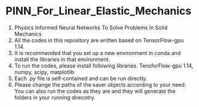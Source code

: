 # PINN_For_Linear_Elastic_Mechanics
1. Physics Informed Neural Networks To Solve Problems In Solid Mechanics
2. All the codes in this repository are written based on TensorFlow-gpu 1.14. 
3. It is recommended that you set up a new environment in conda and install the libraries in that environment.
4. To run the codes, please install following libraries. TensforFlow-gpu 1.14, numpy, scipy, matplotlib
5. Each .py file is self-contained and can be run directly.
6. Please change the paths of the saver objects according to your need. You can also run the codes as they are and they will generate the folders in your running direcotry.
